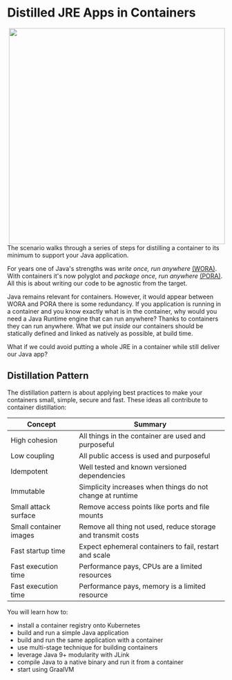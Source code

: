 # Distilled JRE Apps in Containers #

<img align="right" src="/javajon/courses/kubernetes-fundamentals/distillation/assets/java-distillation.png" width="500">

The scenario walks through a series of steps for distilling a container to its minimum to support your Java application.

For years one of Java's strengths was _write once, run anywhere_ [(WORA)](https://en.wikipedia.org/wiki/Write_once,_run_anywhere). With containers it's now polyglot and _package once, run anywhere_ [(PORA)](https://www.theserverside.com/feature/How-the-Docker-Engine-simplifies-DevOps-from-staging-to-deployment). All this is about writing our code to be agnostic from the target.

Java remains relevant for containers. However, it would appear between WORA and PORA there is some redundancy. If you application is running in a container and you know exactly what is in the container, why would you need a Java Runtime engine that can run anywhere? Thanks to containers they can run anywhere. What we put _inside_ our containers should be statically defined and linked as natively as possible, at build time.

What if we could avoid putting a whole JRE in a container while still deliver our Java app?

## Distillation Pattern ##

The distillation pattern is about applying best practices to make your containers small, simple, secure and fast. These ideas all contribute to container distillation:

| Concept                | Summary                                                      |
|------------------------|--------------------------------------------------------------|
| High cohesion          | All things in the container are used and purposeful          |
| Low coupling           | All public access is used and purposeful                     |
| Idempotent             | Well tested and known versioned dependencies                 |
| Immutable              | Simplicity increases when things do not change at runtime    |
| Small attack surface   | Remove access points like ports and file mounts              |
| Small container images | Remove all thing not used, reduce storage and transmit costs |
| Fast startup time      | Expect ephemeral containers to fail, restart and scale       |
| Fast execution time    | Performance pays, CPUs are a limited resources               |
| Fast execution time    | Performance pays, memory is a limited resource               |

You will learn how to:

- install a container registry onto Kubernetes
- build and run a simple Java application
- build and run the same application with a container
- use multi-stage technique for building containers
- leverage Java 9+ modularity with JLink
- compile Java to a native binary and run it from a container
- start using GraalVM
